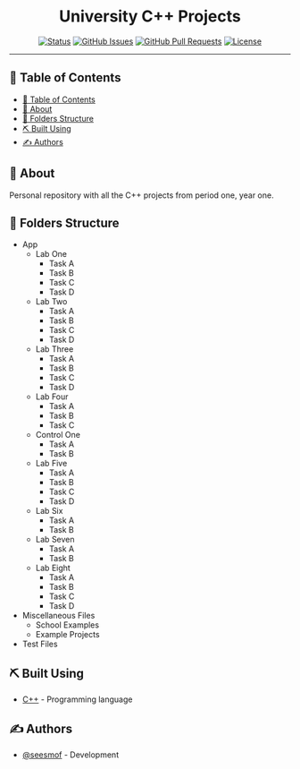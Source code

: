 <h1 align="center">University C++ Projects</h1>

<div align="center">

[![Status](https://img.shields.io/badge/status-active-success.svg)]()
[![GitHub Issues](https://img.shields.io/github/issues/seesmof/The-Documentation-Compendium.svg)](https://github.com/seesmof/university/issues)
[![GitHub Pull Requests](https://img.shields.io/github/issues-pr/seesmof/The-Documentation-Compendium.svg)](https://github.com/seesmof/university/pulls)
[![License](https://img.shields.io/badge/license-MIT-blue.svg)](./LICENSE)

</div>

---

## 📝 Table of Contents

- [📝 Table of Contents](#-table-of-contents)
- [🧐 About ](#-about-)
- [📂 Folders Structure ](#-folders-structure-)
- [⛏️ Built Using ](#️-built-using-)
- [✍️ Authors ](#️-authors-)

## 🧐 About <a name = "about"></a>

Personal repository with all the C++ projects from period one, year one.

## 📂 Folders Structure <a name = "built_using"></a>

- App
  - Lab One
    - Task A
    - Task B
    - Task C
    - Task D
  - Lab Two
    - Task A
    - Task B
    - Task C
    - Task D
  - Lab Three
    - Task A
    - Task B
    - Task C
    - Task D
  - Lab Four
    - Task A
    - Task B
    - Task C
  - Control One
    - Task A
    - Task B
  - Lab Five
    - Task A
    - Task B
    - Task C
    - Task D
  - Lab Six
    - Task A
    - Task B
  - Lab Seven
    - Task A
    - Task B
  - Lab Eight
    - Task A
    - Task B
    - Task C
    - Task D
- Miscellaneous Files
  - School Examples
  - Example Projects
- Test Files

## ⛏️ Built Using <a name = "built_using"></a>

- [C++](https://cplusplus.com/) - Programming language

## ✍️ Authors <a name = "authors"></a>

- [@seesmof](https://github.com/seesmof) - Development
